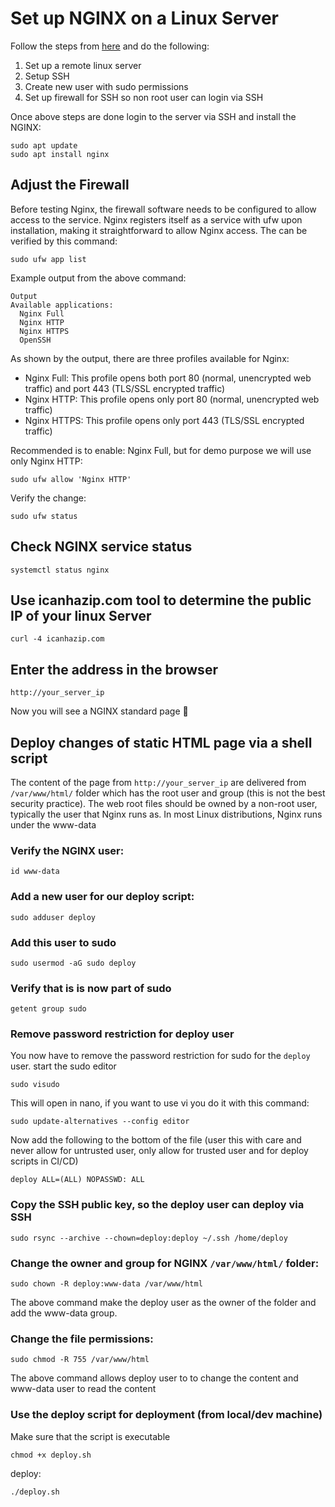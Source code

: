 # Set up NGINX on a Linux Server

Follow the steps from [here](./../ssh-digital-occean-setup/README.md) and do the following:

1. Set up a remote linux server
2. Setup SSH
3. Create new user with sudo permissions
4. Set up firewall for SSH so non root user can login via SSH

Once above steps are done login to the server via SSH and install the NGINX:

```
sudo apt update
sudo apt install nginx
```

## Adjust the Firewall

Before testing Nginx, the firewall software needs to be configured to allow access to the service. Nginx registers itself as a service with ufw upon installation, making it straightforward to allow Nginx access. The can be verified by this command:

```
sudo ufw app list
```

Example output from the above command:

```
Output
Available applications:
  Nginx Full
  Nginx HTTP
  Nginx HTTPS
  OpenSSH
```

As shown by the output, there are three profiles available for Nginx:

- Nginx Full: This profile opens both port 80 (normal, unencrypted web traffic) and port 443 (TLS/SSL encrypted traffic)
- Nginx HTTP: This profile opens only port 80 (normal, unencrypted web traffic)
- Nginx HTTPS: This profile opens only port 443 (TLS/SSL encrypted traffic)

Recommended is to enable: Nginx Full, but for demo purpose we will use only Nginx HTTP:

```
sudo ufw allow 'Nginx HTTP'
```

Verify the change:

```
sudo ufw status
```

## Check NGINX service status

```
systemctl status nginx
```

## Use icanhazip.com tool to determine the public IP of your linux Server

```
curl -4 icanhazip.com
```

## Enter the address in the browser

```
http://your_server_ip
```

Now you will see a NGINX standard page 🥳

## Deploy changes of static HTML page via a shell script

The content of the page from `http://your_server_ip` are delivered from `/var/www/html/` folder which has the root user and group (this is not the best security practice). The web root files should be owned by a non-root user, typically the user that Nginx runs as. In most Linux distributions, Nginx runs under the www-data

### Verify the NGINX user:

  ```
  id www-data
  ```

### Add a new user for our deploy script:

  ```
  sudo adduser deploy
  ```
### Add this user to sudo

```
sudo usermod -aG sudo deploy
```

### Verify that is is now part of sudo

```
getent group sudo
```

### Remove password restriction for deploy user

You now have to remove the password restriction for sudo for the `deploy` user. start the sudo editor

```
sudo visudo
```

This will open in nano, if you want to use vi you do it with this command:

```
sudo update-alternatives --config editor
```

Now add the following to the bottom of the file (user this with care and never allow for untrusted user, only allow for trusted user and for deploy scripts in CI/CD)

```
deploy ALL=(ALL) NOPASSWD: ALL
```

### Copy the SSH public key, so the deploy user can deploy via SSH

```
sudo rsync --archive --chown=deploy:deploy ~/.ssh /home/deploy
```

### Change the owner and group for NGINX `/var/www/html/` folder:
  
  ```
  sudo chown -R deploy:www-data /var/www/html
  ```

The above command make the deploy user as the owner of the folder and add the www-data group.

### Change the file permissions:

```
sudo chmod -R 755 /var/www/html
```

The above command allows deploy user to to change the content and www-data user to read the content

### Use the deploy script for deployment (from local/dev machine)

Make sure that the script is executable

```
chmod +x deploy.sh
```

deploy:
```
./deploy.sh
```
